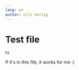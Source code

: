 ```yaml
---
lang: en
author: nils herzig
---
```


# Test file 

```kanban
hi
```

If it's in this file, it works for me :)
